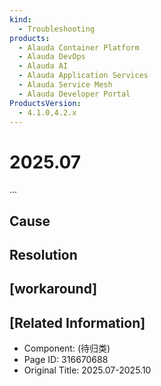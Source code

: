 ```yaml
---
kind:
  - Troubleshooting
products:
  - Alauda Container Platform
  - Alauda DevOps
  - Alauda AI
  - Alauda Application Services
  - Alauda Service Mesh
  - Alauda Developer Portal
ProductsVersion:
  - 4.1.0,4.2.x
---
```

<!-- A type of document that involves encountering a fault, diagnosing it, performing root cause analysis, and providing solutions. -->

# 2025.07

...

## Cause

## Resolution

## [workaround]

## [Related Information]
- Component: (待归类)
- Page ID: 316670688
- Original Title: 2025.07-2025.10
